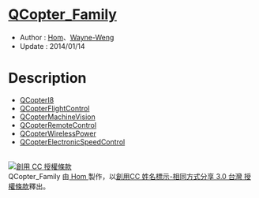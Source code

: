 ﻿[QCopter_Family](https://github.com/QCopter)
========
* Author : [Hom](https://github.com/Hom19910422)、[Wayne-Weng](https://github.com/Wayne-Weng)
* Update : 2014/01/14

Description
========
* [QCopterI8](https://github.com/QCopter/QCopterI8)
* [QCopterFlightControl](https://github.com/QCopter/QCopterFlightControl)
* [QCopterMachineVision](https://github.com/QCopter/QCopterMachineVision)
* [QCopterRemoteControl](https://github.com/QCopter/QCopterRemoteControl)
* [QCopterWirelessPower](https://github.com/QCopter/QCopterWirelessPower)
* [QCopterElectronicSpeedControl](https://github.com/QCopter/QCopterElectronicSpeedControl)

<br>
<a rel="license" href="http://creativecommons.org/licenses/by-sa/3.0/tw/deed.zh_TW"><img alt="創用 CC 授權條款" style="border-width:0" src="http://i.creativecommons.org/l/by-sa/3.0/tw/88x31.png" /></a><br /><span xmlns:dct="http://purl.org/dc/terms/" property="dct:title"> QCopter_Family </span>由<a xmlns:cc="http://creativecommons.org/ns#" href="https://plus.google.com/u/0/112822505513154783828/posts" property="cc:attributionName" rel="cc:attributionURL"> Hom </a>製作，以<a rel="license" href="http://creativecommons.org/licenses/by-sa/3.0/tw/deed.zh_TW">創用CC 姓名標示-相同方式分享 3.0 台灣 授權條款</a>釋出。
